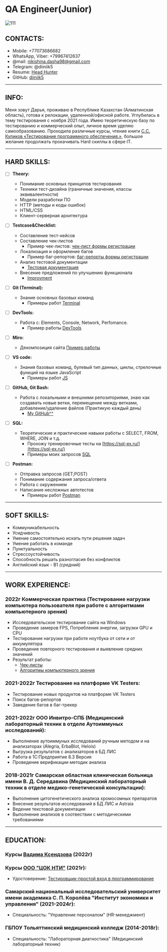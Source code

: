 # QA Engineer(Junior)
![111](https://user-images.githubusercontent.com/92800961/202140041-710e96d3-e9f6-489a-821b-06bf8d44a8e0.png)  



## CONTACTS: 
- Mobile: +77073686682
- WhatsApp, Viber: +79967412637
- @mail: nikishina.dasha98@gmail.com 
- Telegram: @diiniik5
- Resume: [Head Hunter](https://hh.kz/resume/9e288c2eff0b7481350039ed1f52615855534d)
- GitHub: [diiniik5](https://github.com/diiniik5)

---

## INFO:
Меня зовут Дарья, проживаю в Республике Казахстан (Алматинская область), готова к релокации, удаленной/офисной работе. Углубилась в тему тестирования с ноября 2021 года. Имею теоретическую базу по тестированию и коммерческий опыт, личное время уделяю самообразованию. Проходила различные курсы, чтение книги [C.С. Куликов «Тестирование программного обеспечения.»](https://svyatoslav.biz/software_testing_book/), большое желание продолжать прокачивать Hard скиллы в сфере IT.


---

## HARD SKILLS:
- [ ] **Theory:**
  - Понимание основных принципов тестирования
  - Техники тест-дизайна (граничные значения, классы эквивалентности)
  - Модели разработки ПО
  - HTTP (методы и коды ошибок)
  - HTML/CSS
  - Клиент-серверная архитектура

- [ ] **Testcase&Checklist:**
  - Составление тест-кейсов
  - Составление чек-листов
    - Пример чек-листов: [чек-лист формы регистрации](https://docs.google.com/spreadsheets/d/1nNi7k8aUYNtdBYrfcbWd1Qh5xUI7wgwrNdRxgLXX_Ok/edit?usp=sharing)
  - Локализация и оформление багов
    - Пример баг-репортов: [баг-репорты формы регистрации](https://docs.google.com/spreadsheets/d/1nNi7k8aUYNtdBYrfcbWd1Qh5xUI7wgwrNdRxgLXX_Ok/edit#gid=1053810103)
  - Анализ тестовой документации
    - [Тестовая документация](https://docs.google.com/document/d/1RFwxdivPcENf1tOFSpF1ZEXwvCMOX_bZIvEk0fYi2Ko/edit?usp=sharing)
  - Внесение предложений по улучшению функционала
    - [Improvment](https://docs.google.com/spreadsheets/d/1nNi7k8aUYNtdBYrfcbWd1Qh5xUI7wgwrNdRxgLXX_Ok/edit?usp=sharing)

-  [ ] **Git (Terminal):**
  - Знание основных базовых команд
    - Примеры работ [Terminal](https://github.com/diiniik5/Terminal.git)

- [ ] **DevTools:**
  - Работа с: Elements, Console, Network, Perfomance.
    - Пример работы [DevTools](https://drive.google.com/file/d/1MF05ASFqF9vZdDsNmCcE6iBQApKO0Rg_/view?usp=share_link)

- [ ] **Miro:**
  - Декомпозиция сайта [Пример работы](https://drive.google.com/file/d/1yIZFTNoe9oNlYppqvW0URV_TIpkBkAyR/view?usp=share_link)

- [ ] **VS code:** 
  - Знания базовых команд, булевый тип данных, циклы, стрелочные функций на языке JavaScript
    - Примеры работ [JS](https://github.com/diiniik5/JS.git)

- [ ] **GitHub, Git Bash:**
  - Работа с локальными и внешними репозиториями, знаю как создавать новые ветки, перемещение между ветками, добавление/удаление файлов (Практикую каждый день)
    - [My GitHub^^](https://github.com/diiniik5)

- [ ] **SQL:**
  - Теоретические и практические навыки работы с SELECT, FROM, WHERE, JOIN и т.д.
    - Прохожу тренировочные тесты на [https://sql-ex.ru/](https://sql-ex.ru/)
    - Примеры моих запросов [SQL](https://github.com/diiniik5/SQL.git) 

- [ ] **Postman:**
  - Отправка запросов (GET;POST)
  - Понимание содержания запроса/ответа
  - Работа с окружением
  - Написание несложных автотестов 
    - Примеры работ [Postman](https://github.com/diiniik5/Postman.git)

---

## SOFT SKILLS:
- Коммуникабельность
- Усидчивость
- Умение самостоятельно искать пути решения задач
- Умение работать в команде
- Пунктуальность
- Стрессоустойчивость
- Способность решать разногласия без конфликтов
- Английский язык - В1 *(средний)*

---

## WORK EXPERIENCE:

### 2022г Коммерческая практика (Тестирование нагрузки компьютера пользователя при работе с алгоритмами компьютерного зрения)
- Исследовательское тестирование сайта на Windows
- Проведение замеров FPS, Потребления энергии, загрузки GPU и CPU
- Тестирование нагрузки при работе ноутбука от сети и от аккумулятора
- Проведение повторного тестирования и выявление средних значений
- Результат работы: 
   - [Чек-листы](https://docs.google.com/spreadsheets/d/1-HRqw6QFW1jmKinDohkrb7oQFowjZBzxWXDEedA4ong/edit?usp=sharing) 
   - [Алгоритмы компьютерного зрения](https://docs.google.com/spreadsheets/d/1AEOrkh0YHQ5YIPXNTc2FQHzQq6NwmIHaYnLzdGcf-5I/edit?usp=sharing)
  
### 2021-2022г Тестирование на платформе VK Testers:
- Тестирование новых продуктов на платформе VK Testers
- Поиск багов-репортов
- Заведение багов в баг-трекер

### 2021-2022г ООО Инвитро-СПБ (Медицинский лабораторный техник в отделе Аутоиммуных исследований):
- Выполнение аутоиммуных исследований ручным методом и на анализаторах (Alegria, ErbaBlot, Helois)
- Выгрузка результатов с анализаторов в БД ЛИС
- Работа в 1С:Предприятие 8.3 Версия
- Проведение верификации методик анализа

### 2018-2021г Самарская областная клиническая больница имени В. Д. Середавина (Медицинский лабораторный техник в отделе медико-генетической консультации):
- Выполнение цитогенетического анализа хромосомных препаратов
- Внесение результатов исследований в БД ЛИС и Astraia
- Ведение текстовой документации
- Выполнение анализов в соотвествии с методическими требованиями

---

## EDUCATION:

### Курсы [Вадима Ксендзова](https://ksendzov.com/) (2022г)

### Курсы [OOO "ЦОК НТИ"](https://nti-center.ru/) (2021г):
- Удостоверение: [Тестировщик-простой вход в программирование](https://drive.google.com/file/d/1_9tF9Ig-7thTyGkQDrS_p9ZCM52y9gqG/view?usp=share_link)

### Самарский национальный исследовательский университет имени академика С. П. Королёва "Институт экономики и управления" (2021-2024г):
- Специальность: "Управление персоналом" (HR-менеджмент)

### ГБПОУ Тольяттинский медицинский колледж (2014-2018г): 
- Специальность: "Лабораторная диагностика" (Медицинский лабораторный техник)

